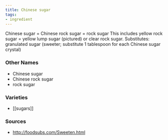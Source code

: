 ```yaml
---
title: Chinese sugar
tags:
- ingredient
---
```

Chinese sugar = Chinese rock sugar = rock sugar This includes yellow rock sugar = yellow lump sugar (pictured) or clear rock sugar. Substitutes: granulated sugar (sweeter; substitute 1 tablespoon for each Chinese sugar crystal)

### Other Names

* Chinese sugar
* Chinese rock sugar
* rock sugar

### Varieties

* [[sugars]]

### Sources
* http://foodsubs.com/Sweeten.html
